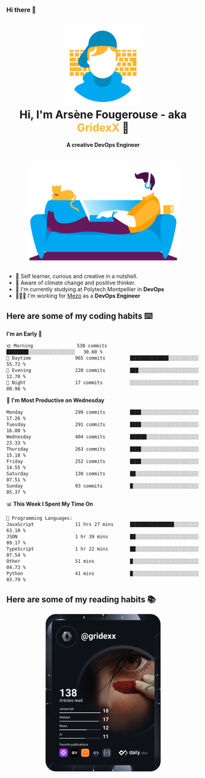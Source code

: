 ### Hi there 👋

<!--
**GridexX/gridexx** is a ✨ _special_ ✨ repository because its `README.md` (this file) appears on your GitHub profile.

Here are some ideas to get you started:

- 🔭 I’m currently working on ...
- 🌱 I’m currently learning ...
- 👯 I’m looking to collaborate on ...
- 🤔 I’m looking for help with ...
- 💬 Ask me about ...
- 📫 How to reach me: ...
- 😄 Pronouns: ...
- ⚡ Fun fact: ...
-->


<!-- Header -->
<h1 align="center">
  <img src="./images/user_profile.png" width="200">
  <br>
  Hi, I'm Arsène Fougerouse - aka <span style="color:#ffb72e">GridexX</span> 👋
</h1>


<p align="center">
  <b>A creative DevOps Engineer </b>
</p>
<br/>
<p align="center">
  <img src="./images/man_couch.png" width="400">
</p>

- 🎨 Self learner, curious and creative in a nutshell. 
- 🌱 Aware of climate change and positive thinker.
- 📕 I'm currently studying at Polytech Montpellier in **DevOps**
- 👨🏻‍💻 I'm working for [Mezo](https://meso-lr.umontpellier.fr/) as a **DevOps Engineer**


## Here are some of my coding habits ⌨️

<!-- Add a section about tech and Ops stack
  Like this one : https://github.com/Xanthus58#-tech-stack
-->
<!--START_SECTION:waka-->
**I'm an Early 🐤** 

```text
🌞 Morning                530 commits         ████████░░░░░░░░░░░░░░░░░   30.60 % 
🌆 Daytime                965 commits         ██████████████░░░░░░░░░░░   55.72 % 
🌃 Evening                220 commits         ███░░░░░░░░░░░░░░░░░░░░░░   12.70 % 
🌙 Night                  17 commits          ░░░░░░░░░░░░░░░░░░░░░░░░░   00.98 % 
```
📅 **I'm Most Productive on Wednesday** 

```text
Monday                   299 commits         ████░░░░░░░░░░░░░░░░░░░░░   17.26 % 
Tuesday                  291 commits         ████░░░░░░░░░░░░░░░░░░░░░   16.80 % 
Wednesday                404 commits         ██████░░░░░░░░░░░░░░░░░░░   23.33 % 
Thursday                 263 commits         ████░░░░░░░░░░░░░░░░░░░░░   15.18 % 
Friday                   252 commits         ████░░░░░░░░░░░░░░░░░░░░░   14.55 % 
Saturday                 130 commits         ██░░░░░░░░░░░░░░░░░░░░░░░   07.51 % 
Sunday                   93 commits          █░░░░░░░░░░░░░░░░░░░░░░░░   05.37 % 
```


📊 **This Week I Spent My Time On** 

```text
💬 Programming Languages: 
JavaScript               11 hrs 27 mins      ████████████████░░░░░░░░░   63.10 % 
JSON                     1 hr 39 mins        ██░░░░░░░░░░░░░░░░░░░░░░░   09.17 % 
TypeScript               1 hr 22 mins        ██░░░░░░░░░░░░░░░░░░░░░░░   07.54 % 
Other                    51 mins             █░░░░░░░░░░░░░░░░░░░░░░░░   04.73 % 
Python                   41 mins             █░░░░░░░░░░░░░░░░░░░░░░░░   03.79 % 
```


<!--END_SECTION:waka-->

## Here are some of my reading habits 📚
<div  align="center">
  <img src="./images/devcard.svg" width="300">
</div>
